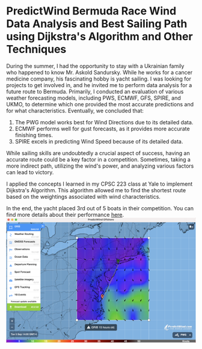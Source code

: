 # PredictWind Bermuda Race Wind Data Analysis and Best Sailing Path using Dijkstra's Algorithm and Other Techniques

During the summer, I had the opportunity to stay with a Ukrainian family who happened to know Mr. Askold Sandursky. While he works for a cancer medicine company, his fascinating hobby is yacht sailing. I was looking for projects to get involved in, and he invited me to perform data analysis for a future route to Bermuda. Primarily, I conducted an evaluation of various weather forecasting models, including PWS, ECMWF, GFS, SPIRE, and UKMO, to determine which one provided the most accurate predictions and for what characteristics. Eventually, we concluded that:

1. The PWG model works best for Wind Directions due to its detailed data.
2. ECMWF performs well for gust forecasts, as it provides more accurate finishing times.
3. SPIRE excels in predicting Wind Speed because of its detailed data.

While sailing skills are undoubtedly a crucial aspect of success, having an accurate route could be a key factor in a competition. Sometimes, taking a more indirect path, utilizing the wind's power, and analyzing various factors can lead to victory.

I applied the concepts I learned in my CPSC 223 class at Yale to implement Dijkstra's Algorithm. This algorithm allowed me to find the shortest route based on the weightings associated with wind characteristics.

In the end, the yacht placed 3rd out of 5 boats in their competition. You can find more details about their performance [here](https://yachtscoring.com/event_results_cumulative.cfm?eID=14646).
</br>
![Data Provider, Application Photo, Predict Wind](DataSource.png)
